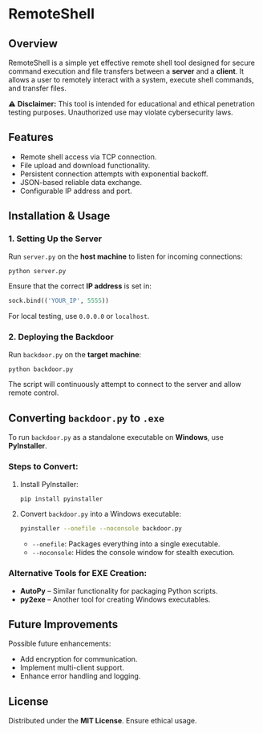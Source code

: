 # RemoteShell

## Overview
RemoteShell is a simple yet effective remote shell tool designed for secure command execution and file transfers between a **server** and a **client**. It allows a user to remotely interact with a system, execute shell commands, and transfer files.

⚠ **Disclaimer:** This tool is intended for educational and ethical penetration testing purposes. Unauthorized use may violate cybersecurity laws.

## Features
- Remote shell access via TCP connection.
- File upload and download functionality.
- Persistent connection attempts with exponential backoff.
- JSON-based reliable data exchange.
- Configurable IP address and port.

## Installation & Usage

### 1. **Setting Up the Server**
Run `server.py` on the **host machine** to listen for incoming connections:
```bash
python server.py
```
Ensure that the correct **IP address** is set in:
```python
sock.bind(('YOUR_IP', 5555))
```
For local testing, use `0.0.0.0` or `localhost`.

### 2. **Deploying the Backdoor**
Run `backdoor.py` on the **target machine**:
```bash
python backdoor.py
```
The script will continuously attempt to connect to the server and allow remote control.

## Converting `backdoor.py` to `.exe`
To run `backdoor.py` as a standalone executable on **Windows**, use **PyInstaller**.

### Steps to Convert:
1. Install PyInstaller:
   ```bash
   pip install pyinstaller
   ```
2. Convert `backdoor.py` into a Windows executable:
   ```bash
   pyinstaller --onefile --noconsole backdoor.py
   ```
   - `--onefile`: Packages everything into a single executable.
   - `--noconsole`: Hides the console window for stealth execution.

### Alternative Tools for EXE Creation:
- **AutoPy** – Similar functionality for packaging Python scripts.
- **py2exe** – Another tool for creating Windows executables.

## Future Improvements
Possible future enhancements:
- Add encryption for communication.
- Implement multi-client support.
- Enhance error handling and logging.

## License
Distributed under the **MIT License**. Ensure ethical usage.
